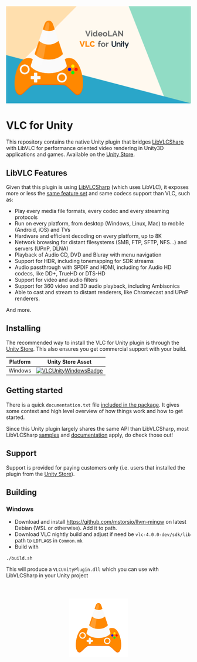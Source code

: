 <h3 align="center">
    <a href="https://assetstore.unity.com/packages/tools/video/vlc-for-unity-windows-133979"><img src="/icons/Social_Media_Image_1200x630.png"/></a>
</h3>

# VLC for Unity

This repository contains the native Unity plugin that bridges [LibVLCSharp](https://code.videolan.org/videolan/LibVLCSharp) with LibVLC for performance oriented video rendering in Unity3D applications and games. Available on the [Unity Store](https://assetstore.unity.com/packages/tools/video/vlc-for-unity-windows-133979).

## LibVLC Features

Given that this plugin is using [LibVLCSharp](https://code.videolan.org/videolan/LibVLCSharp) (which uses LibVLC), it exposes more or less the [same feature set](https://code.videolan.org/videolan/LibVLCSharp#features) and same codecs support than VLC, such as:

- Play every media file formats, every codec and every streaming protocols
- Run on every platform, from desktop (Windows, Linux, Mac) to mobile (Android, iOS) and TVs
- Hardware and efficient decoding on every platform, up to 8K
- Network browsing for distant filesystems (SMB, FTP, SFTP, NFS...) and servers (UPnP, DLNA)
- Playback of Audio CD, DVD and Bluray with menu navigation
- Support for HDR, including tonemapping for SDR streams
- Audio passthrough with SPDIF and HDMI, including for Audio HD codecs, like DD+, TrueHD or DTS-HD
- Support for video and audio filters
- Support for 360 video and 3D audio playback, including Ambisonics
- Able to cast and stream to distant renderers, like Chromecast and UPnP renderers.

And more.

## Installing

The recommended way to install the VLC for Unity plugin is through the [Unity Store](https://assetstore.unity.com/packages/tools/video/vlc-for-unity-windows-133979). This also ensures you get commercial support with your build.

| Platform          |  Unity Store Asset                              |
| ----------------- | ----------------------------------------------- |
| Windows           | [![VLCUnityWindowsBadge]][VLCUnityWindows]      |

[RVLCUnityWindows]: https://assetstore.unity.com/packages/tools/video/vlc-for-unity-windows-133979
[VLCUnityWindows]: https://assetstore.unity.com/packages/tools/video/vlc-for-unity-windows-133979
[VLCUnityWindowsBadge]: https://img.shields.io/badge/Made%20with-Unity-57b9d3.svg?style=flat&logo=unity

## Getting started

There is a quick `documentation.txt` file [included in the package](./Assets/VLC-Unity-Windows/documentation.txt). It gives some context and high level overview of how things work and how to get started.

Since this Unity plugin largely shares the same API than LibVLCSharp, most LibVLCSharp [samples](https://code.videolan.org/mfkl/libvlcsharp-samples) and [documentation](https://code.videolan.org/videolan/LibVLCSharp/tree/3.x/docs) apply, do check those out!

## Support

Support is provided for paying customers only (i.e. users that installed the plugin from the [Unity Store](https://assetstore.unity.com/packages/tools/video/vlc-for-unity-windows-133979)).

## Building

### Windows

- Download and install https://github.com/mstorsjo/llvm-mingw on latest Debian (WSL or otherwise). Add it to path.
- Download VLC nightly build and adjust if need be `vlc-4.0.0-dev/sdk/lib` path to `LDFLAGS` in `Common.mk`
- Build with
```
./build.sh
```
This will produce a `VLCUnityPlugin.dll` which you can use with LibVLCSharp in your Unity project

<br/>
<h3 align="center">
    <a href="https://assetstore.unity.com/packages/tools/video/vlc-for-unity-windows-133979"><img src="icons/Icon_Image_160x160.png"/></a>
</h3>
